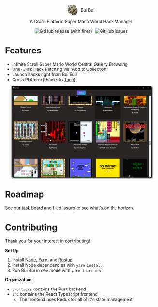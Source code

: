 <div style="justify-content: center; width: 100%; display: flex; align-items: center; gap: 10px;">
    <img src="src-tauri/icons/32x32.png">
    <span style="font-size: 32">Bui Bui</span>
</div>
<p style="text-align: center">A Cross Platform Super Mario World Hack Manager</p>
<div style="justify-content: center; width: 100%; display: flex; align-items: center; gap: 10px;">
<img alt="GitHub release (with filter)" src="https://img.shields.io/github/v/release/ChristopherJMiller/buibui">
<img alt="GitHub issues" src="https://img.shields.io/github/issues/ChristopherJMiller/buibui">

</div>

# Features

- Infinite Scroll Super Mario World Central Gallery Browsing
- One-Click Hack Patching via "Add to Collection"
- Launch hacks right from Bui Bui!
- Cross Platform (thanks to [Tauri](https://tauri.app/))

<div style="height: 300px; display: flex; justify-content: center;">
    <img src=".github/assets/screenshot.png" style="box-shadow: 4px 2px 4px #000000;" />
</div>

# Roadmap

See [our task board](https://github.com/users/ChristopherJMiller/projects/1) and [filed issues](https://github.com/ChristopherJMiller/buibui/issues) to see what's on the horizon.

# Contributing

Thank you for your interest in contributing!

**Set Up**

1. Install [Node](https://nodejs.org/en), [Yarn](https://classic.yarnpkg.com/lang/en/docs/install), and [Rustup](https://rustup.rs/).
2. Install Node dependencies with `yarn install`
3. Run Bui Bui in dev mode with `yarn tauri dev`

**Organization**

- `src-tauri` contains the Rust backend
- `src` contains the React Typescript frontend
  - The frontend uses Redux for all of it's state management
